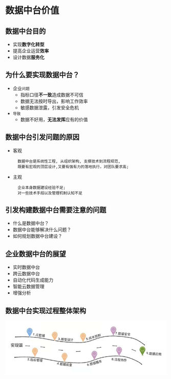 # 数据中台价值

## 数据中台目的
* 实现**数字化转型**
* 提高企业运营**效率**
* 设计数据**服务化**

## 为什么要实现数据中台？
* 企业`问题`
  * 指标口径**不一致**造成数据不可信
  * 数据无法按时导出，影响工作效率
  * 敏感数据泄露，引发安全危机
* `导致`
  * 数据不好用，**无法发挥**应有的价值

## 数据中台引发问题的原因
- 客观
  ```
    数据中台是系统性工程, 从组织架构, 支撑技术到流程规范,
    既要有宏观的顶层设计,又要有强有力的落地执行，对团队要求高;
  ```
- 主观
  ```
    企业本身数据建设经验不足;
    对一些技术手段以及管理机制认知不足
  ```

## 引发构建数据中台需要注意的问题
* 什么是数据中台？
* 数据中台能够解决什么问题？
* 如何规划数据中台建设？

## 企业数据中台的展望
* 实时数据中台
* 跨云数据中台
* 自动化代码生成能力
* 智能云数据管理
* 增强分析

## 数据中台实现过程整体架构
![image](../img/数据中台实现过程.png)